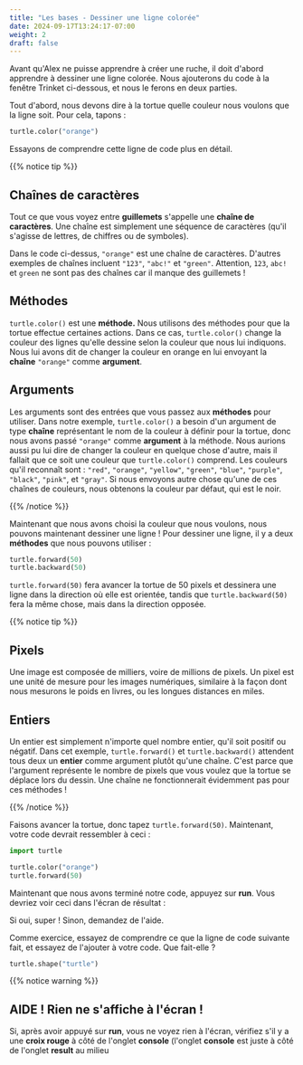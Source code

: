 ```yaml
---
title: "Les bases - Dessiner une ligne colorée"
date: 2024-09-17T13:24:17-07:00
weight: 2
draft: false
---
```


Avant qu'Alex ne puisse apprendre à créer une ruche, il doit d'abord apprendre à dessiner une ligne colorée. Nous ajouterons du code à la fenêtre Trinket ci-dessous, et nous le ferons en deux parties.

Tout d'abord, nous devons dire à la tortue quelle couleur nous voulons que la ligne soit. Pour cela, tapons :

``` python
turtle.color("orange")
```

Essayons de comprendre cette ligne de code plus en détail.

{{% notice tip %}}

## Chaînes de caractères

Tout ce que vous voyez entre **guillemets** s'appelle une **chaîne de caractères**. Une chaîne est simplement une séquence de caractères (qu'il s'agisse de lettres, de chiffres ou de symboles).

Dans le code ci-dessus, `"orange"` est une chaîne de caractères. D'autres exemples de chaînes incluent `"123"`, `"abc!"` et `"green"`. Attention, `123`, `abc!` et `green` ne sont pas des chaînes car il manque des guillemets !

## Méthodes

`turtle.color()` est une **méthode.** Nous utilisons des méthodes pour que la tortue effectue certaines actions. Dans ce cas, `turtle.color()` change la couleur des lignes qu'elle dessine selon la couleur que nous lui indiquons. Nous lui avons dit de changer la couleur en orange en lui envoyant la **chaîne** `"orange"` comme **argument**. 

## Arguments

Les arguments sont des entrées que vous passez aux **méthodes** pour utiliser. Dans notre exemple, `turtle.color()` a besoin d'un argument de type **chaîne** représentant le nom de la couleur à définir pour la tortue, donc nous avons passé `"orange"` comme **argument** à la méthode. Nous aurions aussi pu lui dire de changer la couleur en quelque chose d'autre, mais il fallait que ce soit une couleur que `turtle.color()` comprend. Les couleurs qu'il reconnaît sont : `"red"`, `"orange"`, `"yellow"`, `"green"`, `"blue"`, `"purple"`, `"black"`, `"pink"`, et `"gray"`. Si nous envoyons autre chose qu'une de ces chaînes de couleurs, nous obtenons la couleur par défaut, qui est le noir.

{{% /notice %}}

Maintenant que nous avons choisi la couleur que nous voulons, nous pouvons maintenant dessiner une ligne ! Pour dessiner une ligne, il y a deux **méthodes** que nous pouvons utiliser :

``` python
turtle.forward(50)
turtle.backward(50)
```

`turtle.forward(50)` fera avancer la tortue de 50 pixels et dessinera une ligne dans la direction où elle est orientée, tandis que `turtle.backward(50)` fera la même chose, mais dans la direction opposée.

{{% notice tip %}}

## Pixels

Une image est composée de milliers, voire de millions de pixels. Un pixel est une unité de mesure pour les images numériques, similaire à la façon dont nous mesurons le poids en livres, ou les longues distances en miles.

## Entiers

Un entier est simplement n'importe quel nombre entier, qu'il soit positif ou négatif. Dans cet exemple, `turtle.forward()` et `turtle.backward()` attendent tous deux un **entier** comme argument plutôt qu'une chaîne. C'est parce que l'argument représente le nombre de pixels que vous voulez que la tortue se déplace lors du dessin. Une chaîne ne fonctionnerait évidemment pas pour ces méthodes !

{{% /notice %}}

Faisons avancer la tortue, donc tapez `turtle.forward(50)`. Maintenant, votre code devrait ressembler à ceci :

``` python
import turtle

turtle.color("orange")
turtle.forward(50)
```

Maintenant que nous avons terminé notre code, appuyez sur **run**. Vous devriez voir ceci dans l'écran de résultat :

Si oui, super ! Sinon, demandez de l'aide.

Comme exercice, essayez de comprendre ce que la ligne de code suivante fait, et essayez de l'ajouter à votre code. Que fait-elle ?

``` python
turtle.shape("turtle")
```

{{% notice warning %}}

## AIDE ! Rien ne s'affiche à l'écran !

Si, après avoir appuyé sur **run**, vous ne voyez rien à l'écran, vérifiez s'il y a une **croix rouge** à côté de l'onglet **console** (l'onglet **console** est juste à côté de l'onglet **result** au milieu